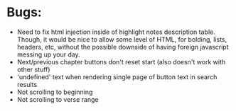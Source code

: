 # Bugs:
- Need to fix html injection inside of highlight notes description table. Though, it would be nice to allow some level of HTML, for bolding, lists, headers, etc, without the possible downside of having foreign javascript messing up your day.
- Next/previous chapter buttons don't reset start (also doesn't work with other stuff)
- 'undefined' text when rendering single page of button text in search results
- Not scrolling to beginning
- Not scrolling to verse range